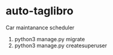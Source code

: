 # auto-taglibro
Car maintanance scheduler

1. python3 manage.py migrate
2. python3 manage.py createsuperuser
